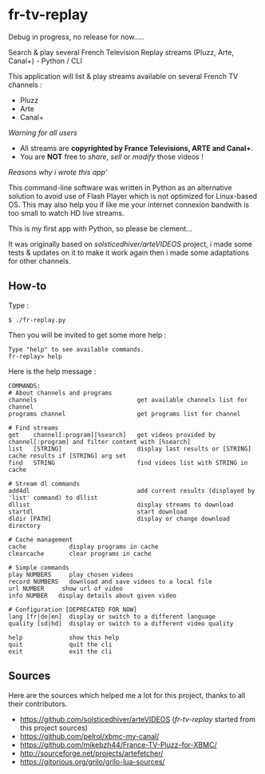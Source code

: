 fr-tv-replay
=============

Debug in progress, no release for now.....

Search &amp; play several French Television Replay streams (Pluzz, Arte, Canal+) - Python / CLI

This application will list & play streams available on several French TV channels :
 * Pluzz
 * Arte
 * Canal+

*Warning for all users*

 * All streams are **copyrighted by France Televisions, ARTE and Canal+**. 
 * You are **NOT** free to *share*, *sell* or *modify* those videos !

*Reasons why i wrote this app'*

This command-line software was written in Python as an alternative solution to avoid use of Flash Player which is not optimized for Linux-based OS. This may also help you if like me your internet connexion bandwith is too small to watch HD live streams.

This is my first app with Python, so please be clement... 

It was originally based on *solsticedhiver/arteVIDEOS* project, i made some tests & updates on it to make it work again then i made some adaptations for other channels.

How-to
------

Type :

    $ ./fr-replay.py 

Then you will be invited to get some more help :

    Type "help" to see available commands.
    fr-replay> help
  
Here is the help message :

    COMMANDS:
    # About channels and programs
  	channels                            get available channels list for channel
  	programs channel                    get programs list for channel
  
  	# Find streams
  	get    channel[:program][%search]   get videos provided by channel[:program] and filter content with [%search]
  	list   [STRING]	                    display last results or [STRING] cache results if [STRING] arg set
  	find   STRING                       find videos list with STRING in cache
  
  	# Stream dl commands
  	add4dl                              add current results (displayed by 'list' command) to dllist
  	dllist                              display streams to download
  	startdl                             start download
  	dldir [PATH]                        display or change download directory
  
  	# Cache management
  	cache			 display programs in cache
  	clearcache		 clear programs in cache
  
  	# Simple commands
  	play NUMBERS	 play chosen videos
  	record NUMBERS   download and save videos to a local file
  	url NUMBER	   show url of video
  	info NUMBER	  display details about given video
  
  	# Configuration [DEPRECATED FOR NOW]
  	lang [fr|de|en]  display or switch to a different language
  	quality [sd|hd]  display or switch to a different video quality
  
  	help			 show this help
  	quit			 quit the cli
  	exit			 exit the cli

Sources
-------
Here are the sources which helped me a lot for this project, thanks to all their contributors.
 * https://github.com/solsticedhiver/arteVIDEOS (*fr-tv-replay* started from this project sources)
 * https://github.com/pelrol/xbmc-my-canal/
 * https://github.com/mikebzh44/France-TV-Pluzz-for-XBMC/
 * http://sourceforge.net/projects/artefetcher/
 * https://gitorious.org/grilo/grilo-lua-sources/

